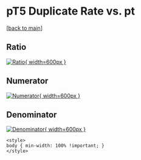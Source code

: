 # pT5 Duplicate Rate vs. pt

[[back to main](./)]



## Ratio

[![Ratio](../mtv/var/pT5_duplrate_pt.png){ width=600px }](../mtv/var/pT5_duplrate_pt.pdf)

## Numerator

[![Numerator](../mtv/num/pT5_duplrate_pt_num0.png){ width=600px }](../mtv/num/pT5_duplrate_pt_num0.pdf)

## Denominator

[![Denominator](../mtv/den/pT5_duplrate_pt_den.png){ width=600px }](../mtv/den/pT5_duplrate_pt_den.pdf)


``` {=html}
<style>
body { min-width: 100% !important; }
</style>
```
